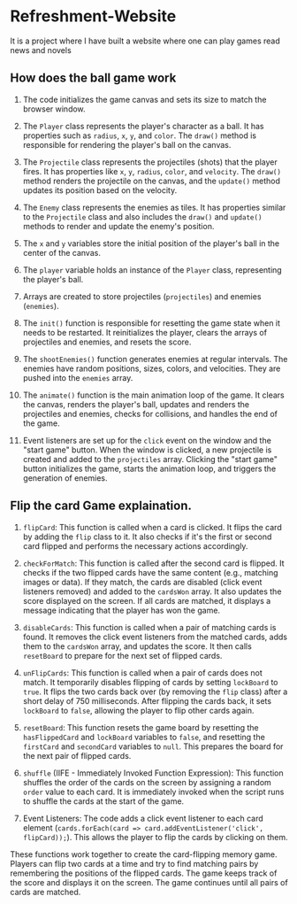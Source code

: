 # Refreshment-Website
It is a project where I have built a website where one can play games read news and novels

## How does the ball game work
1. The code initializes the game canvas and sets its size to match the browser window.

2. The `Player` class represents the player's character as a ball. It has properties such as `radius`, `x`, `y`, and `color`. The `draw()` method is responsible for rendering the player's ball on the canvas.

3. The `Projectile` class represents the projectiles (shots) that the player fires. It has properties like `x`, `y`, `radius`, `color`, and `velocity`. The `draw()` method renders the projectile on the canvas, and the `update()` method updates its position based on the velocity.

4. The `Enemy` class represents the enemies as tiles. It has properties similar to the `Projectile` class and also includes the `draw()` and `update()` methods to render and update the enemy's position.

5. The `x` and `y` variables store the initial position of the player's ball in the center of the canvas.

6. The `player` variable holds an instance of the `Player` class, representing the player's ball.

7. Arrays are created to store projectiles (`projectiles`) and enemies (`enemies`).

8. The `init()` function is responsible for resetting the game state when it needs to be restarted. It reinitializes the player, clears the arrays of projectiles and enemies, and resets the score.

9. The `shootEnemies()` function generates enemies at regular intervals. The enemies have random positions, sizes, colors, and velocities. They are pushed into the `enemies` array.

10. The `animate()` function is the main animation loop of the game. It clears the canvas, renders the player's ball, updates and renders the projectiles and enemies, checks for collisions, and handles the end of the game.

11. Event listeners are set up for the `click` event on the window and the "start game" button. When the window is clicked, a new projectile is created and added to the `projectiles` array. Clicking the "start game" button initializes the game, starts the animation loop, and triggers the generation of enemies.

## Flip the card Game explaination.

1. `flipCard`: This function is called when a card is clicked. It flips the card by adding the `flip` class to it. It also checks if it's the first or second card flipped and performs the necessary actions accordingly.

2. `checkForMatch`: This function is called after the second card is flipped. It checks if the two flipped cards have the same content (e.g., matching images or data). If they match, the cards are disabled (click event listeners removed) and added to the `cardsWon` array. It also updates the score displayed on the screen. If all cards are matched, it displays a message indicating that the player has won the game.

3. `disableCards`: This function is called when a pair of matching cards is found. It removes the click event listeners from the matched cards, adds them to the `cardsWon` array, and updates the score. It then calls `resetBoard` to prepare for the next set of flipped cards.

4. `unFlipCards`: This function is called when a pair of cards does not match. It temporarily disables flipping of cards by setting `lockBoard` to `true`. It flips the two cards back over (by removing the `flip` class) after a short delay of 750 milliseconds. After flipping the cards back, it sets `lockBoard` to `false`, allowing the player to flip other cards again.

5. `resetBoard`: This function resets the game board by resetting the `hasFlippedCard` and `lockBoard` variables to `false`, and resetting the `firstCard` and `secondCard` variables to `null`. This prepares the board for the next pair of flipped cards.

6. `shuffle` (IIFE - Immediately Invoked Function Expression): This function shuffles the order of the cards on the screen by assigning a random `order` value to each card. It is immediately invoked when the script runs to shuffle the cards at the start of the game.

7. Event Listeners: The code adds a click event listener to each card element (`cards.forEach(card => card.addEventListener('click', flipCard));`). This allows the player to flip the cards by clicking on them.

These functions work together to create the card-flipping memory game. Players can flip two cards at a time and try to find matching pairs by remembering the positions of the flipped cards. The game keeps track of the score and displays it on the screen. The game continues until all pairs of cards are matched.


